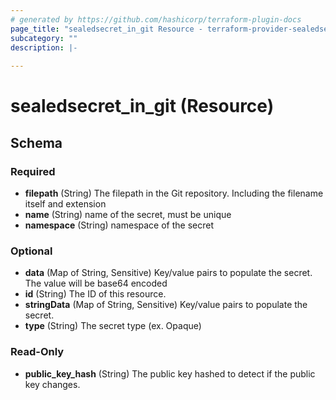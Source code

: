 ```yaml
---
# generated by https://github.com/hashicorp/terraform-plugin-docs
page_title: "sealedsecret_in_git Resource - terraform-provider-sealedsecrets"
subcategory: ""
description: |-
  
---
```


# sealedsecret_in_git (Resource)





<!-- schema generated by tfplugindocs -->
## Schema

### Required

- **filepath** (String) The filepath in the Git repository. Including the filename itself and extension
- **name** (String) name of the secret, must be unique
- **namespace** (String) namespace of the secret

### Optional

- **data** (Map of String, Sensitive) Key/value pairs to populate the secret. The value will be base64 encoded
- **id** (String) The ID of this resource.
- **stringData** (Map of String, Sensitive) Key/value pairs to populate the secret.
- **type** (String) The secret type (ex. Opaque)

### Read-Only

- **public_key_hash** (String) The public key hashed to detect if the public key changes.


